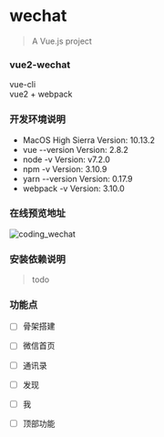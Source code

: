 # wechat

> A Vue.js project

### vue2-wechat
vue-cli <br>
vue2 + webpack

### 开发环境说明
- MacOS High Sierra   Version: 10.13.2
- vue --version Version: 2.8.2
- node -v  Version: v7.2.0
- npm -v  Version: 3.10.9
- yarn --version Version: 0.17.9
- webpack -v Version: 3.10.0

### 在线预览地址
![coding_wechat](https://user-images.githubusercontent.com/17020223/37395941-7f5a7984-27b2-11e8-8d5b-d4b070fc9ee4.jpg)

### 安装依赖说明
> todo

### 功能点
- [ ] 骨架搭建
- [ ] 微信首页
- [ ] 通讯录
- [ ] 发现
- [ ] 我
- [ ] 顶部功能

